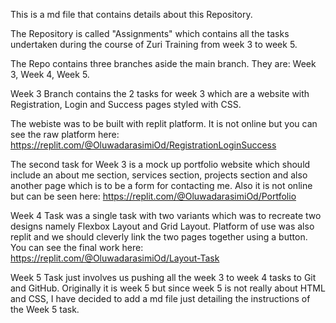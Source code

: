This is a md file that contains details about this Repository.

The Repository is called "Assignments" which contains all the tasks undertaken during the course of Zuri Training from week 3 to week 5.

The Repo contains three branches aside the main branch. They are: Week 3, Week 4, Week 5.

Week 3 Branch contains the 2 tasks for week 3 which are a website with Registration, Login and Success pages styled with CSS.

The webiste was to be built with replit platform. It is not online but you can see the raw platform here: https://replit.com/@OluwadarasimiOd/RegistrationLoginSuccess

The second task for Week 3 is a mock up portfolio website which should include an about me section, services section, projects section and also another page which is to be a form for contacting me. Also it is not online but can be seen here: https://replit.com/@OluwadarasimiOd/Portfolio

Week 4 Task was a single task with two variants which was to recreate two designs namely Flexbox Layout and Grid Layout. Platform of use was also replit and we should cleverly link the two pages together using a button. You can see the final work here: https://replit.com/@OluwadarasimiOd/Layout-Task

Week 5 Task just involves us pushing all the week 3 to week 4 tasks to Git and GitHub. Originally it is week 5 but since week 5 is not really about HTML and CSS, I have decided to add a md file just detailing the instructions of the Week 5 task.
